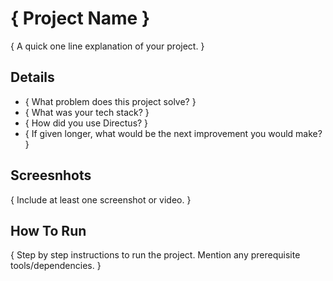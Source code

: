 <!-- Please replace anything appearing between curly brackets with your submission's value.  -->

# { Project Name }

{ A quick one line explanation of your project. }

## Details

- { What problem does this project solve? }
- { What was your tech stack? }
- { How did you use Directus? }
- { If given longer, what would be the next improvement you would make? }

## Screesnhots

{ Include at least one screenshot or video. }

## How To Run

{ Step by step instructions to run the project. Mention any prerequisite tools/dependencies. }
